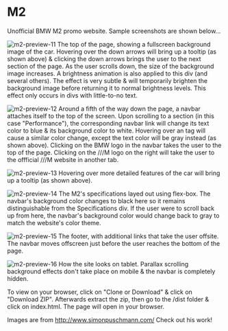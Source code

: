 # M2
Unofficial BMW M2 promo website. Sample screenshots are shown below...

![m2-preview-11](https://user-images.githubusercontent.com/10125280/36883899-2832b006-1d92-11e8-8152-affa6551010d.jpg)
The top of the page, showing a fullscreen background image of the car. Hovering over the down arrows will bring up a tooltip (as shown above) & clicking the down arrows brings the user to the next section of the page. As the user scrolls down, the size of the background image increases. A brightness animation is also applied to this div (and several others). The effect is very subtle & will temporarily brighten the background image before returning it to normal brightness levels. This effect only occurs in divs with little-to-no text.  

![m2-preview-12](https://user-images.githubusercontent.com/10125280/36883900-284a9afe-1d92-11e8-8b9c-3457a4690038.jpg)
Around a fifth of the way down the page, a navbar attaches itself to the top of the screen. Upon scrolling to a section (in this case "Performance"), the corresponding navbar link will change its text color to blue & its background color to white. Hovering over an <a> tag will cause a similar color change, except the text color will be gray instead (as shown above). Clicking on the BMW logo in the navbar takes the user to the top of the page. Clicking on the ///M logo on the right will take the user to the offficial ///M website in another tab. 
  
![m2-preview-13](https://user-images.githubusercontent.com/10125280/36883901-28619f06-1d92-11e8-917b-653c200b7f9f.jpg)
Hovering over more detailed features of the car will bring up a tooltip (as shown above).

![m2-preview-14](https://user-images.githubusercontent.com/10125280/36883896-27e4071c-1d92-11e8-807c-fc621bdba7b2.jpg)
The M2's specifications layed out using flex-box. The navbar's background color changes to black here so it remains distinguishable from the Specifications div. If the user were to scroll back up from here, the navbar's background color would change back to gray to match the website's color theme. 

![m2-preview-15](https://user-images.githubusercontent.com/10125280/36883897-28015dee-1d92-11e8-930f-cfebbc91d552.jpg)
The footer, with additional links that take the user offsite. The navbar moves offscreen just before the user reaches the bottom of the page.

![m2-preview-16](https://user-images.githubusercontent.com/10125280/36883898-281aaf1a-1d92-11e8-8b53-14e76768ae3e.jpg)
How the site looks on tablet. Parallax scrolling background effects don't take place on mobile & the navbar is completely hidden.

To view on your browser, click on "Clone or Download" & click on "Download ZIP". Afterwards extract the zip, then go to the /dist folder & click on index.html. The page will open in your browser.  

Images are from http://www.simonpuschmann.com/ Check out his work!
